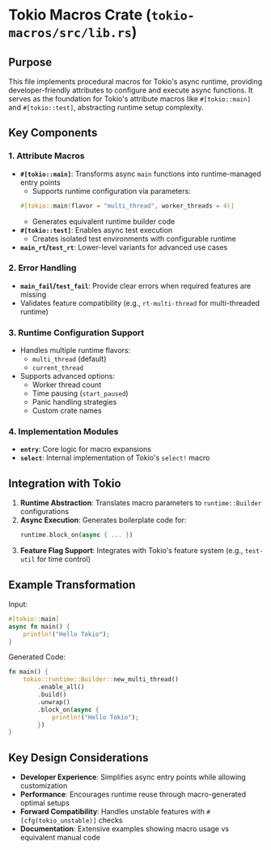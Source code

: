 # Tokio Macros Crate (`tokio-macros/src/lib.rs`)

## Purpose
This file implements procedural macros for Tokio's async runtime, providing developer-friendly attributes to configure and execute async functions. It serves as the foundation for Tokio's attribute macros like `#[tokio::main]` and `#[tokio::test]`, abstracting runtime setup complexity.

## Key Components

### 1. Attribute Macros
- **`#[tokio::main]`**: Transforms async `main` functions into runtime-managed entry points
  - Supports runtime configuration via parameters:
  ```rust
  #[tokio::main(flavor = "multi_thread", worker_threads = 4)]
  ```
  - Generates equivalent runtime builder code
- **`#[tokio::test]`**: Enables async test execution
  - Creates isolated test environments with configurable runtime
- **`main_rt`/`test_rt`**: Lower-level variants for advanced use cases

### 2. Error Handling
- **`main_fail`/`test_fail`**: Provide clear errors when required features are missing
- Validates feature compatibility (e.g., `rt-multi-thread` for multi-threaded runtime)

### 3. Runtime Configuration Support
- Handles multiple runtime flavors:
  - `multi_thread` (default)
  - `current_thread`
- Supports advanced options:
  - Worker thread count
  - Time pausing (`start_paused`)
  - Panic handling strategies
  - Custom crate names

### 4. Implementation Modules
- **`entry`**: Core logic for macro expansions
- **`select`**: Internal implementation of Tokio's `select!` macro

## Integration with Tokio
1. **Runtime Abstraction**: Translates macro parameters to `runtime::Builder` configurations
2. **Async Execution**: Generates boilerplate code for:
   ```rust
   runtime.block_on(async { ... })
   ```
3. **Feature Flag Support**: Integrates with Tokio's feature system (e.g., `test-util` for time control)

## Example Transformation
Input:
```rust
#[tokio::main]
async fn main() {
    println!("Hello Tokio");
}
```

Generated Code:
```rust
fn main() {
    tokio::runtime::Builder::new_multi_thread()
        .enable_all()
        .build()
        .unwrap()
        .block_on(async {
            println!("Hello Tokio");
        })
}
```

## Key Design Considerations
- **Developer Experience**: Simplifies async entry points while allowing customization
- **Performance**: Encourages runtime reuse through macro-generated optimal setups
- **Forward Compatibility**: Handles unstable features with `#[cfg(tokio_unstable)]` checks
- **Documentation**: Extensive examples showing macro usage vs equivalent manual code
